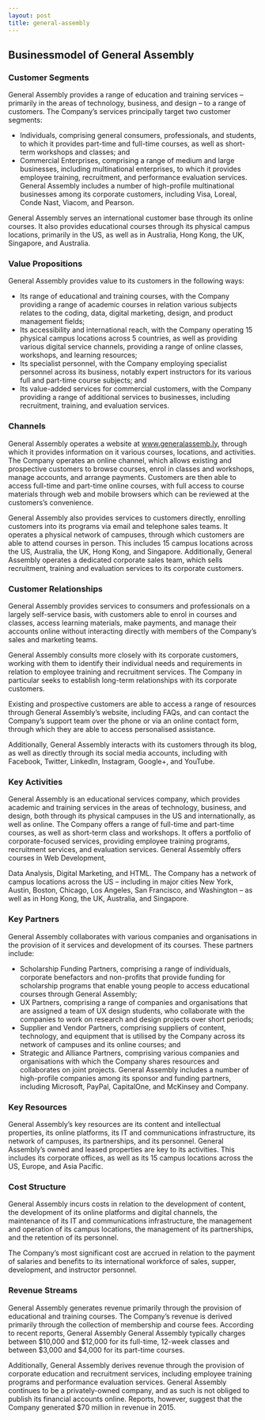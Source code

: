 ```yaml
---
layout: post
title: general-assembly
---
```


Businessmodel of General Assembly
----------------------------------

### Customer Segments

General Assembly provides a range of education and training services – primarily in the areas of technology, business, and design – to a range of customers. The Company’s services principally target two customer segments:

 * Individuals, comprising general consumers, professionals, and students, to which it provides part-time and full-time courses, as well as short-term workshops and classes; and
* Commercial Enterprises, comprising a range of medium and large businesses, including multinational enterprises, to which it provides employee training, recruitment, and performance evaluation services.
 General Assembly includes a number of high-profile multinational businesses among its corporate customers, including Visa, Loreal, Conde Nast, Viacom, and Pearson.

General Assembly serves an international customer base through its online courses. It also provides educational courses through its physical campus locations, primarily in the US, as well as in Australia, Hong Kong, the UK, Singapore, and Australia.

### Value Propositions

General Assembly provides value to its customers in the following ways:

 * Its range of educational and training courses, with the Company providing a range of academic courses in relation various subjects relates to the coding, data, digital marketing, design, and product management fields;
* Its accessibility and international reach, with the Company operating 15 physical campus locations across 5 countries, as well as providing various digital service channels, providing a range of online classes, workshops, and learning resources;
* Its specialist personnel, with the Company employing specialist personnel across its business, notably expert instructors for its various full and part-time course subjects; and
* Its value-added services for commercial customers, with the Company providing a range of additional services to businesses, including recruitment, training, and evaluation services.
 ### Channels

General Assembly operates a website at www.generalassemb.ly, through which it provides information on it various courses, locations, and activities. The Company operates an online channel, which allows existing and prospective customers to browse courses, enrol in classes and workshops, manage accounts, and arrange payments. Customers are then able to access full-time and part-time online courses, with full access to course materials through web and mobile browsers which can be reviewed at the customers’s convenience.

General Assembly also provides services to customers directly, enrolling customers into its programs via email and telephone sales teams. It operates a physical network of campuses, through which customers are able to attend courses in person. This includes 15 campus locations across the US, Australia, the UK, Hong Kong, and Singapore. Additionally, General Assembly operates a dedicated corporate sales team, which sells recruitment, training and evaluation services to its corporate customers.

### Customer Relationships

General Assembly provides services to consumers and professionals on a largely self-service basis, with customers able to enrol in courses and classes, access learning materials, make payments, and manage their accounts online without interacting directly with members of the Company’s sales and marketing teams.

General Assembly consults more closely with its corporate customers, working with them to identify their individual needs and requirements in relation to employee training and recruitment services. The Company in particular seeks to establish long-term relationships with its corporate customers.

Existing and prospective customers are able to access a range of resources through General Assembly’s website, including FAQs, and can contact the Company’s support team over the phone or via an online contact form, through which they are able to access personalised assistance.

Additionally, General Assembly interacts with its customers through its blog, as well as directly through its social media accounts, including with Facebook, Twitter, LinkedIn, Instagram, Google+, and YouTube.

### Key Activities

General Assembly is an educational services company, which provides academic and training services in the areas of technology, business, and design, both through its physical campuses in the US and internationally, as well as online. The Company offers a range of full-time and part-time courses, as well as short-term class and workshops. It offers a portfolio of corporate-focused services, providing employee training programs, recruitment services, and evaluation services. General Assembly offers courses in Web Development,

Data Analysis, Digital Marketing, and HTML. The Company has a network of campus locations across the US – including in major cities New York, Austin, Boston, Chicago, Los Angeles, San Francisco, and Washington – as well as in Hong Kong, the UK, Australia, and Singapore.

### Key Partners

General Assembly collaborates with various companies and organisations in the provision of it services and development of its courses. These partners include:

 * Scholarship Funding Partners, comprising a range of individuals, corporate benefactors and non-profits that provide funding for scholarship programs that enable young people to access educational courses through General Assembly;
* UX Partners, comprising a range of companies and organisations that are assigned a team of UX design students, who collaborate with the companies to work on research and design projects over short periods;
* Supplier and Vendor Partners, comprising suppliers of content, technology, and equipment that is utilised by the Company across its network of campuses and its online courses; and
* Strategic and Alliance Partners, comprising various companies and organisations with which the Company shares resources and collaborates on joint projects.
 General Assembly includes a number of high-profile companies among its sponsor and funding partners, including Microsoft, PayPal, CapitalOne, and McKinsey and Company.

### Key Resources

General Assembly’s key resources are its content and intellectual properties, its online platforms, its IT and communications infrastructure, its network of campuses, its partnerships, and its personnel. General Assembly’s owned and leased properties are key to its activities. This includes its corporate offices, as well as its 15 campus locations across the US, Europe, and Asia Pacific.

### Cost Structure

General Assembly incurs costs in relation to the development of content, the development of its online platforms and digital channels, the maintenance of its IT and communications infrastructure, the management and operation of its campus locations, the management of its partnerships, and the retention of its personnel.

The Company’s most significant cost are accrued in relation to the payment of salaries and benefits to its international workforce of sales, supper, development, and instructor personnel.

### Revenue Streams

General Assembly generates revenue primarily through the provision of educational and training courses. The Company’s revenue is derived primarily through the collection of membership and course fees. According to recent reports, General Assembly General Assembly typically charges between $10,000 and $12,000 for its full-time, 12-week classes and between $3,000 and $4,000 for its part-time courses.

Additionally, General Assembly derives revenue through the provision of corporate education and recruitment services, including employee training programs and performance evaluation services. General Assembly continues to be a privately-owned company, and as such is not obliged to publish its financial accounts online. Reports, however, suggest that the Company generated $70 million in revenue in 2015.
